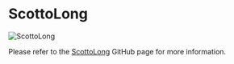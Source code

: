 # ScottoLong

![ScottoLong](https://user-images.githubusercontent.com/8194147/200442213-ce094beb-b315-4e57-ab6c-12bc357095db.jpg)

Please refer to the [ScottoLong](https://github.com/joe-scotto/scottokeebs/tree/main/ScottoLong) GitHub page for more information.
